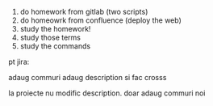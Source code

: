 1. do homework from gitlab (two scripts)
2. do homeowrk from confluence (deploy the web)
3. study the homework!
4. study those terms
5. study the commands










pt jira:


adaug commuri 
adaug description si fac crosss


la proiecte nu modific description. doar adaug commuri noi